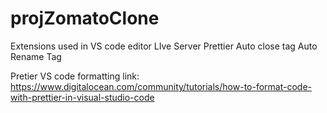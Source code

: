 # projZomatoClone 

<!-- Zomato Landing Page -->

Extensions used in VS code editor
LIve Server
Prettier
Auto close tag
Auto Rename Tag

Pretier VS code formatting link:
https://www.digitalocean.com/community/tutorials/how-to-format-code-with-prettier-in-visual-studio-code


